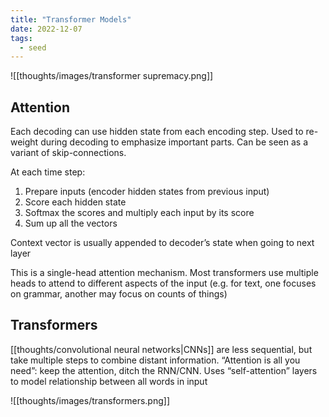 ```yaml
---
title: "Transformer Models"
date: 2022-12-07
tags:
  - seed
---
```


![[thoughts/images/transformer supremacy.png]]

## Attention

Each decoding can use hidden state from each encoding step. Used to re-weight during decoding to emphasize important parts. Can be seen as a variant of skip-connections.

At each time step:

1. Prepare inputs (encoder hidden states from previous input)
2. Score each hidden state
3. Softmax the scores and multiply each input by its score
4. Sum up all the vectors

Context vector is usually appended to decoder’s state when going to next layer

This is a single-head attention mechanism. Most transformers use multiple heads to attend to different aspects of the input (e.g. for text, one focuses on grammar, another may focus on counts of things)

## Transformers

[[thoughts/convolutional neural networks|CNNs]] are less sequential, but take multiple steps to combine distant information. “Attention is all you need”: keep the attention, ditch the RNN/CNN. Uses “self-attention” layers to model relationship between all words in input

![[thoughts/images/transformers.png]]
